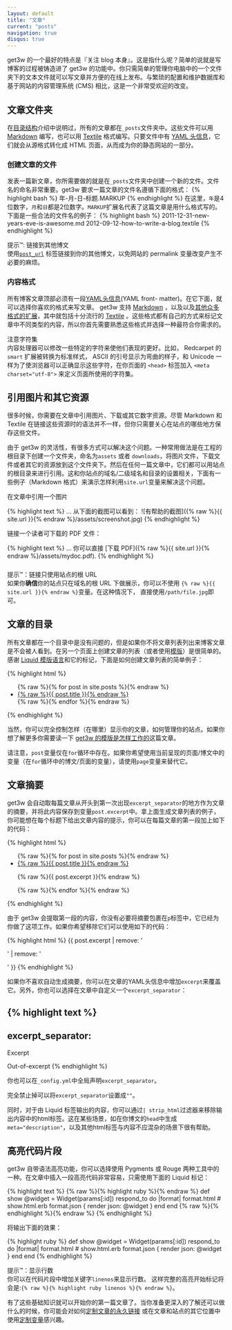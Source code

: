 ```yaml
---
layout: default
title: "文章"
current: "posts"
navigation: true
disqus: true
---
```


get3w 的一个最好的特点是『关注 blog 本身』。这是指什么呢？简单的说就是写博客的过程被铸造进了 get3w 的功能中。你只需简单的管理你电脑中的一个文件夹下的文本文件就可以写文章并方便的在线上发布。与繁琐的配置和维护数据库和基于网站的内容管理系统 (CMS) 相比，这是一个非常受欢迎的改变。

## 文章文件夹

在[目录结构](../structure/)介绍中说明过，所有的文章都在`_posts`文件夹中。这些文件可以用 [Markdown](http://daringfireball.net/projects/markdown/) 编写，也可以用 [Textile](http://textile.sitemonks.com/) 格式编写。只要文件中有 [YAML 头信息](../frontmatter/)，它们就会从源格式转化成 HTML 页面，从而成为你的静态网站的一部分。

### 创建文章的文件

发表一篇新文章，你所需要做的就是在`_posts`文件夹中创建一个新的文件。文件名的命名非常重要。get3w 要求一篇文章的文件名遵循下面的格式：
{% highlight bash %}
年-月-日-标题.MARKUP
{% endhighlight %}
在这里，`年`是4位数字，`月`和`日`都是2位数字。`MARKUP`扩展名代表了这篇文章是用什么格式写的。下面是一些合法的文件名的例子：
{% highlight bash %}
2011-12-31-new-years-eve-is-awesome.md
2012-09-12-how-to-write-a-blog.textile
{% endhighlight %}

<div class="ct-alert ct-my-lg ct-left --success">
  <div class="inner">
    <i class="fa fa-info-circle ct-color-yellow-a200"></i>
    <div class="content">
      <span class="ct-h6">提示™: 链接到其他博文</span><br>
      使用<code><a href="../templates/#post-url">post_url</a></code>
      标签链接到你的其他博文，以免网站的 permalink 变量改变产生不必要的麻烦。
    </div>
  </div>
</div>

### 内容格式

所有博客文章顶部必须有一段[YAML头信息](../frontmatter/)(YAML front- matter)。在它下面，就可以选择你喜欢的格式来写文章。 get3w 支持 [Markdown](http://daringfireball.net/projects/markdown/) ，以及以及[其他众多格式的扩展](/docs/plugins/#converters-1)，其中就包括十分流行的 [Textile](http://redcloth.org/textile) 。这些格式都有自己的方式来标记文章中不同类型的内容，所以你首先需要熟悉这些格式并选择一种最符合你需求的。

<div class="ct-alert ct-my-lg ct-left --info">
  <div class="inner">
    <i class="fa fa-info-circle ct-color-yellow-a200"></i>
    <div class="content">
      <span class="ct-h6">注意字符集</span><br>
      内容处理器可以修改一些特定的字符来使他们表现的更好。比如， Redcarpet 的 <code>smart</code> 扩展被转换为标准样式， ASCII 的引号显示为弯曲的样子，和 Unicode 一样为了使浏览器可以正确显示这些字符，在你页面的 <code>&lt;head&gt;</code> 标签加入 <code>&lt;meta charset="utf-8"&gt;</code> 来定义页面所使用的字符集。
    </div>
  </div>
</div>

## 引用图片和其它资源

很多时候，你需要在文章中引用图片、下载或其它数字资源。尽管 Markdown 和 Textile 在链接这些资源时的语法并不一样，但你只需要关心在站点的哪些地方保存这些文件。

由于 get3w 的灵活性，有很多方式可以解决这个问题。一种常用做法是在工程的根目录下创建一个文件夹，命名为`assets` 或者 `downloads`，将图片文件，下载文件或者其它的资源放到这个文件夹下。然后在任何一篇文章中，它们都可以用站点的根目录来进行引用。这和你站点的域名/二级域名和目录的设置相关，下面有一些例子（Markdown 格式）来演示怎样利用`site.url`变量来解决这个问题。

在文章中引用一个图片

{% highlight text %}
… 从下面的截图可以看到：
![有帮助的截图]({% raw %}{{ site.url }}{% endraw %}/assets/screenshot.jpg)
{% endhighlight %}

链接一个读者可下载的 PDF 文件：

{% highlight text %}
… 你可以直接 [下载 PDF]({% raw %}{{ site.url }}{% endraw %}/assets/mydoc.pdf).
{% endhighlight %}

<div class="note">
  <h5></h5>
  <p>

  </p>
</div>

<div class="ct-alert ct-my-lg ct-left --success">
  <div class="inner">
    <i class="fa fa-info-circle ct-color-yellow-a200"></i>
    <div class="content">
      <span class="ct-h6">提示™：链接只使用站点的根 URL</span><br>
      如果你<strong>确信</strong>你的站点只在域名的根 URL 下做展示，你可以不使用
       <code>{% raw %}{{ site.url }}{% endraw %}</code>变量。在这种情况下，
       直接使用<code>/path/file.jpg</code>即可。
    </div>
  </div>
</div>


## 文章的目录

所有文章都在一个目录中是没有问题的，但是如果你不将文章列表列出来博客文章是不会被人看到。在另一个页面上创建文章的列表（或者使用[模版](../templates/)）是很简单的。感谢 [Liquid 模版语言](http://wiki.shopify.com/Liquid)和它的标记，下面是如何创建文章列表的简单例子：

{% highlight html %}
<ul>
  {% raw %}{% for post in site.posts %}{% endraw %}
    <li>
      <a href="{% raw %}{{ post.url }}{% endraw %}">{% raw %}{{ post.title }}{% endraw %}</a>
    </li>
  {% raw %}{% endfor %}{% endraw %}
</ul>
{% endhighlight %}

当然，你可以完全控制怎样（在哪里）显示你的文章，如何管理你的站点。如果你想了解更多你需要读一下 [get3w 的模版是怎样工作的](../templates/)这篇文章。

请注意，`post`变量仅在`for`循环中存在。如果你希望使用当前呈现的页面/博文中的变量（在`for`循环中的博文/页面的变量），请使用`page`变量来替代它。

## 文章摘要

get3w 会自动取每篇文章从开头到第一次出现`excerpt_separator`的地方作为文章的摘要，并将此内容保存到变量`post.excerpt`中。拿上面生成文章列表的例子，你可能想在每个标题下给出文章内容的提示，你可以在每篇文章的第一段加上如下的代码：

{% highlight html %}
<ul>
  {% raw %}{% for post in site.posts %}{% endraw %}
    <li>
      <a href="{% raw %}{{ post.url }}{% endraw %}">{% raw %}{{ post.title }}{% endraw %}</a>
      <p>{% raw %}{{ post.excerpt }}{% endraw %}</p>
    </li>
  {% raw %}{% endfor %}{% endraw %}
</ul>
{% endhighlight %}

由于 get3w 会提取第一段的内容，你没有必要将摘要包裹在`p`标签中，它已经为你做了这项工作。如果你希望移除它们可以使用如下的代码：

{% highlight html %}
{{ post.excerpt | remove: '<p>' | remove: '</p>' }}
{% endhighlight %}

如果你不喜欢自动生成摘要，你可以在文章的YAML头信息中增加`excerpt`来覆盖它。另外，你也可以选择在文章中自定义一个`excerpt_separator`：

{% highlight text %}
---
excerpt_separator: <!--more-->
---

Excerpt
<!--more-->
Out-of-excerpt
{% endhighlight %}

你也可以在`_config.yml`中全局声明`excerpt_separator`。

完全禁止掉可以将`excerpt_separator`设置成`""`。

同时，对于由 Liquid 标签输出的内容，你可以通过`| strip_html`过滤器来移除输出内容中的html标签。这在某些场景，如在你博文的`head`中生成`meta="description"`，以及其他html标签与内容不应混杂的场景下很有帮助。

## 高亮代码片段

get3w 自带语法高亮功能，你可以选择使用 Pygments 或 Rouge 两种工具中的一种。在文章中插入一段高亮代码非常容易，只需使用下面的 Liquid 标记：

{% highlight text %}
{% raw %}{% highlight ruby %}{% endraw %}
def show
  @widget = Widget(params[:id])
  respond_to do |format|
    format.html # show.html.erb
    format.json { render json: @widget }
  end
end
{% raw %}{% endhighlight %}{% endraw %}
{% endhighlight %}

将输出下面的效果：

{% highlight ruby %}
def show
  @widget = Widget(params[:id])
  respond_to do |format|
    format.html # show.html.erb
    format.json { render json: @widget }
  end
end
{% endhighlight %}

<div class="ct-alert ct-my-lg ct-left --info">
  <div class="inner">
    <i class="fa fa-info-circle ct-color-yellow-a200"></i>
    <div class="content">
      <span class="ct-h6">提示™：显示行数</span><br>
      你可以在代码片段中增加关键字<code>linenos</code>来显示行数。
      这样完整的高亮开始标记将会是:<code>{% raw %}{% highlight ruby linenos %}{% endraw %}</code>。
    </div>
  </div>
</div>

有了这些基础知识就可以开始你的第一篇文章了。当你准备更深入的了解还可以做什么的时候，你可能会对如何[定制文章的永久链接](../permalinks/) 或在文章和站点的其它位置中使用[定制变量](../variables/)感兴趣。

